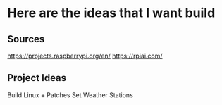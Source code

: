 # Here are the ideas that I want build 

## Sources 

https://projects.raspberrypi.org/en/
https://rpiai.com/

## Project Ideas

Build Linux + Patches Set 
Weather Stations
